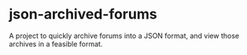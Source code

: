# json-archived-forums
A project to quickly archive forums into a JSON format, and view those archives in a feasible format.

